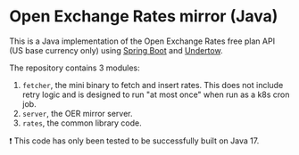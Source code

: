# Open Exchange Rates mirror (Java)

This is a Java implementation of the Open Exchange Rates free plan API (US base currency only) using [Spring Boot](https://github.com/spring-projects/spring-boot) and [Undertow](https://github.com/undertow-io/undertow).

The repository contains 3 modules:
1. `fetcher`, the mini binary to fetch and insert rates. This does not include retry logic and is designed to run "at most once" when run as a k8s cron job.
2. `server`, the OER mirror server.
3. `rates`, the common library code.

:exclamation: This code has only been tested to be successfully built on Java 17.